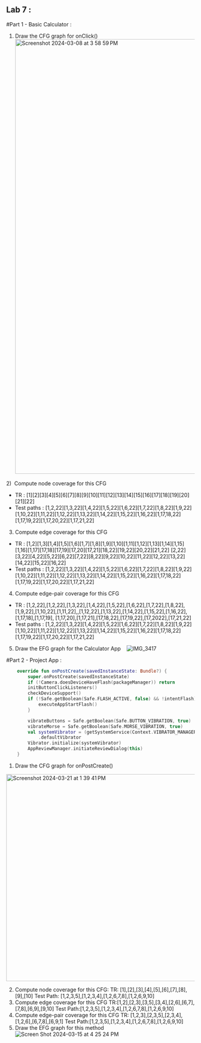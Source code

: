 ## Lab 7 :
#Part 1 - Basic Calculator : 
1) Draw the CFG graph for onClick()<img width="1161" alt="Screenshot 2024-03-08 at 3 58 59 PM" src="https://github.com/SOEN345-WINTER2024/cfg-graph-lab-eo2000/assets/116772744/b6b0dc30-4eff-4f4a-afd2-de99e48ed5c2">

2)  Compute node coverage for this CFG
- TR : [1][2][3][4][5][6][7][8][9][10][11][12][13][14][15][16][17][18][19][20][21][22]
- Test paths : [1,2,22][1,3,22][1,4,22][1,5,22][1,6,22][1,7,22][1,8,22][1,9,22][1,10,22][1,11,22][1,12,22][1,13,22][1,14,22][1,15,22][1,16,22][1,17,18,22][1,17,19,22][1,17,20,22][1,17,21,22]

3) Compute edge coverage for this CFG
- TR : [1,2][1,3][1,4][1,5][1,6][1,7][1,8][1,9][1,10][1,11][1,12][1,13][1,14][1,15][1,16][1,17][17,18][17,19][17,20][17,21][18,22][19,22][20,22][21,22]
[2,22][3,22][4,22][5,22][6,22][7,22][8,22][9,22][10,22][11,22][12,22][13,22][14,22][15,22][16,22]
- Test paths : [1,2,22][1,3,22][1,4,22][1,5,22][1,6,22][1,7,22][1,8,22][1,9,22][1,10,22][1,11,22][1,12,22][1,13,22][1,14,22][1,15,22][1,16,22][1,17,18,22][1,17,19,22][1,17,20,22][1,17,21,22]

4) Compute edge-pair coverage for this CFG
- TR : [1,2,22],[1,2,22],[1,3,22],[1,4,22],[1,5,22],[1,6,22],[1,7,22],[1,8,22],[1,9,22],[1,10,22],[1,11,22],,[1,12,22],[1,13,22],[1,14,22],[1,15,22],[1,16,22],[1,17,18],[1,17,19], [1,17,20],[1,17,21],[17,18,22],[17,19,22],[17,2022],[17,21,22]
- Test paths : [1,2,22][1,3,22][1,4,22][1,5,22][1,6,22][1,7,22][1,8,22][1,9,22][1,10,22][1,11,22][1,12,22][1,13,22][1,14,22][1,15,22][1,16,22][1,17,18,22][1,17,19,22][1,17,20,22][1,17,21,22]

5) Draw the EFG graph for the Calculator App
   ![IMG_3417](https://github.com/SOEN345-WINTER2024/cfg-graph-lab-eo2000/assets/116772744/c312c31e-5de3-4ad0-9897-2920376c0760)


#Part 2 - Project App :
```Kotlin
    override fun onPostCreate(savedInstanceState: Bundle?) {
        super.onPostCreate(savedInstanceState)
        if (!Camera.doesDeviceHaveFlash(packageManager)) return
        initButtonClickListeners()
        checkDeviceSupport()
        if (!Safe.getBoolean(Safe.FLASH_ACTIVE, false) && !intentFlash) {
            executeAppStartFlash()
        }

        vibrateButtons = Safe.getBoolean(Safe.BUTTON_VIBRATION, true)
        vibrateMorse = Safe.getBoolean(Safe.MORSE_VIBRATION, true)
        val systemVibrator = (getSystemService(Context.VIBRATOR_MANAGER_SERVICE) as VibratorManager)
            .defaultVibrator
        Vibrator.initialize(systemVibrator)
        AppReviewManager.initiateReviewDialog(this)
    }
```

1) Draw the CFG graph for onPostCreate()
<img width="553" alt="Screenshot 2024-03-21 at 1 39 41 PM" src="https://github.com/SOEN345-WINTER2024/cfg-graph-lab-L3CH3R0/assets/91989855/a3b32bf8-2b90-4ab8-af9e-5f0bf0613b2e">

2) Compute node coverage for this CFG:
   TR: [1],[2],[3],[4],[5],[6],[7],[8],[9],[10]
   Test Path: [1,2,3,5],[1,2,3,4],[1,2,6,7,8],[1,2,6,9,10]
4) Compute edge coverage for this CFG
   TR:[1,2],[2,3],[3,5],[3,4],[2,6],[6,7],[7,8],[6,9],[9,10]
   Test Path:[1,2,3,5],[1,2,3,4],[1,2,6,7,8],[1,2,6,9,10]
5) Compute edge-pair coverage for this CFG
   TR: [1,2,3],[2,3,5],[2,3,4],[1,2,6],[6,7,8],[6,9,1]
   Test Path:[1,2,3,5],[1,2,3,4],[1,2,6,7,8],[1,2,6,9,10]
6) Draw the EFG graph for this method
![Screen Shot 2024-03-15 at 4 25 24 PM](https://github.com/SOEN345-WINTER2024/cfg-graph-lab-L3CH3R0/assets/91989855/c40e43d5-6346-44ad-afb2-30154f1e561e)
